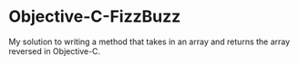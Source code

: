 # Objective-C-FizzBuzz

My solution to writing a method that takes in an array and returns the array reversed in Objective-C. 
